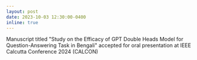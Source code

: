 ```yaml
---
layout: post
date: 2023-10-03 12:30:00-0400
inline: true
---
```

Manuscript titled "Study on the Efficacy of GPT Double Heads Model for Question-Answering Task in Bengali" accepted for oral presentation at IEEE Calcutta Conference 2024 (CALCON)
